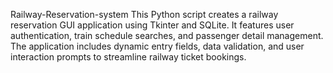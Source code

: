 Railway-Reservation-system
This Python script creates a railway reservation GUI application using Tkinter and SQLite. It features user authentication, train schedule searches, and passenger detail management. The application includes dynamic entry fields, data validation, and user interaction prompts to streamline railway ticket bookings.
